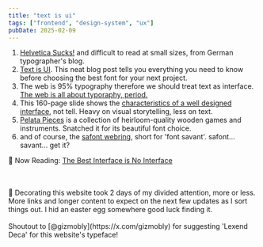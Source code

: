 ```yaml
---
title: "text is ui"
tags: ["frontend", "design-system", "ux"]
pubDate: 2025-02-09
---
```


1. [Helvetica Sucks!](https://spiekermann.com/en/helvetica-sucks/) and difficult to read at small sizes, from German typographer's blog.
1. [Text is UI](https://thomasbyttebier.be/blog/the-best-ui-typeface-goes-unnoticed). This neat blog post tells you everything you need to know before choosing the best font for your next project.
1. The web is 95% typography therefore we should treat text as interface. [The web is all about typoraphy, period.](https://ia.net/topics/the-web-is-all-about-typography-period)
2. This 160-page slide shows the [characteristics of a well designed interface](https://thomasbyttebier.be/blog/characteristics-of-a-well-designed-user-interface), not tell. Heavy on visual storytelling, less on text. 
1. [Pelata Pieces](https://www.pelatapieces.com/) is a collection of heirloom-quality wooden games and instruments. Snatched it for its beautiful font choice.
1. and of course, the [safont webring](https://xandra.cc/safonts/#about), short for 'font savant'. safont... savant... get it? 
  
📕 Now Reading: [The Best Interface is No Interface](https://www.nointerface.com/)

<br />
<br />
💬 Decorating this website took 2 days of my divided attention, more or less. More links and longer content to expect on the next few updates as I sort things out. I hid an easter egg somewhere good luck finding it.
<br />
<br />
Shoutout to [@gizmobly](https://x.com/gizmobly) for suggesting 'Lexend Deca' for this website's typeface!
